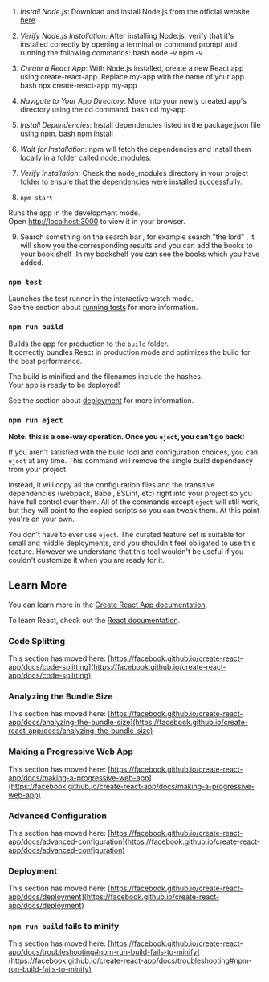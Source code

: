 1. *Install Node.js*: Download and install Node.js from the official website [here](https://nodejs.org/).

2. *Verify Node.js Installation*: After installing Node.js, verify that it's installed correctly by opening a terminal or command prompt and running the following commands:
   bash
   node -v
   npm -v
   

3. *Create a React App*: With Node.js installed, create a new React app using create-react-app. Replace my-app with the name of your app.
   bash
   npx create-react-app my-app
   

4. *Navigate to Your App Directory*: Move into your newly created app's directory using the cd command.
   bash
   cd my-app
   

5. *Install Dependencies*: Install dependencies listed in the package.json file using npm.
   bash
   npm install
   

6. *Wait for Installation*: npm will fetch the dependencies and install them locally in a folder called node_modules.

7. *Verify Installation*: Check the node_modules directory in your project folder to ensure that the dependencies were installed successfully.



8. `npm start`

Runs the app in the development mode.\
Open [http://localhost:3000](http://localhost:3000) to view it in your browser.

9. Search something on the search bar , for example search "the lord" , it will show you the corresponding results and you can add the books to your book shelf .In my bookshelf you can see the books which you have added.







### `npm test`

Launches the test runner in the interactive watch mode.\
See the section about [running tests](https://facebook.github.io/create-react-app/docs/running-tests) for more information.

### `npm run build`

Builds the app for production to the `build` folder.\
It correctly bundles React in production mode and optimizes the build for the best performance.

The build is minified and the filenames include the hashes.\
Your app is ready to be deployed!

See the section about [deployment](https://facebook.github.io/create-react-app/docs/deployment) for more information.

### `npm run eject`

**Note: this is a one-way operation. Once you `eject`, you can't go back!**

If you aren't satisfied with the build tool and configuration choices, you can `eject` at any time. This command will remove the single build dependency from your project.

Instead, it will copy all the configuration files and the transitive dependencies (webpack, Babel, ESLint, etc) right into your project so you have full control over them. All of the commands except `eject` will still work, but they will point to the copied scripts so you can tweak them. At this point you're on your own.

You don't have to ever use `eject`. The curated feature set is suitable for small and middle deployments, and you shouldn't feel obligated to use this feature. However we understand that this tool wouldn't be useful if you couldn't customize it when you are ready for it.

## Learn More

You can learn more in the [Create React App documentation](https://facebook.github.io/create-react-app/docs/getting-started).

To learn React, check out the [React documentation](https://reactjs.org/).

### Code Splitting

This section has moved here: [https://facebook.github.io/create-react-app/docs/code-splitting](https://facebook.github.io/create-react-app/docs/code-splitting)

### Analyzing the Bundle Size

This section has moved here: [https://facebook.github.io/create-react-app/docs/analyzing-the-bundle-size](https://facebook.github.io/create-react-app/docs/analyzing-the-bundle-size)

### Making a Progressive Web App

This section has moved here: [https://facebook.github.io/create-react-app/docs/making-a-progressive-web-app](https://facebook.github.io/create-react-app/docs/making-a-progressive-web-app)

### Advanced Configuration

This section has moved here: [https://facebook.github.io/create-react-app/docs/advanced-configuration](https://facebook.github.io/create-react-app/docs/advanced-configuration)

### Deployment

This section has moved here: [https://facebook.github.io/create-react-app/docs/deployment](https://facebook.github.io/create-react-app/docs/deployment)

### `npm run build` fails to minify

This section has moved here: [https://facebook.github.io/create-react-app/docs/troubleshooting#npm-run-build-fails-to-minify](https://facebook.github.io/create-react-app/docs/troubleshooting#npm-run-build-fails-to-minify)
